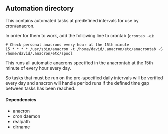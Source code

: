 ## Automation directory

This contains automated tasks at predefined intervals for use by cron/anacron.

In order for them to work, add the following line to crontab (`crontab -e`):

```crontab
# Check personal anacrons every hour at the 15th minute
15 * * * * /usr/sbin/anacron -t /home/david/.anacron/etc/anacrontab -S /home/david/.anacron/etc/spool
```

This runs all automatic anacrons specified in the anacrontab at the 15th minute of every hour every day.

So tasks that must be run on the pre-specified daily intervals will be verified every day and anacron will handle period runs if the defined time gap between tasks has been reached.

#### Dependencies
* anacron
* cron daemon
* realpath
* dirname

